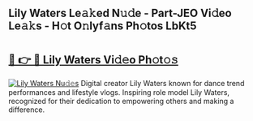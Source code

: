 ## Lily Waters Le𝚊𝚔ed N𝚞𝚍e - Part-JEO Vi𝚍eo Le𝚊𝚔s - H𝚘t O𝚗lyf𝚊ns Ph𝚘tos LbKt5

# <h2><a href="http://hf5jrw.feru.top/?c=Lily+Waters">🔗 👉 🔴 Lily Waters Vi𝚍𝚎o Ph𝚘t𝚘𝚜</a></h2>

[![Lily Waters Nu𝚍𝚎s](https://i.imgur.com/0TWrTi3.gif)](http://hf5jrw.feru.top/?c=Lily+Waters)
Digital creator Lily Waters known for dance trend performances and lifestyle vlogs. Inspiring role model Lily Waters, recognized for their dedication to empowering others and making a difference. 
